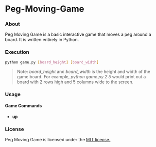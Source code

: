 # Peg-Moving-Game
### About
Peg Moving Game is a basic interactive game that moves a peg around a board. It is written entirely in Python.

### Execution
```Bash
python game.py [board_height] [board_width]
```
> Note: *board_height* and *board_width* is the height and width of the game board. For example, *python game.py 2 5* would print out a board with 2 rows high and 5 columns wide to the screen.

### Usage
#### Game Commands
* **up**

### License
Peg Moving Game is licensed under the [MIT license.](https://github.com/elailai94/Peg-Moving-Game/blob/master/LICENSE)
